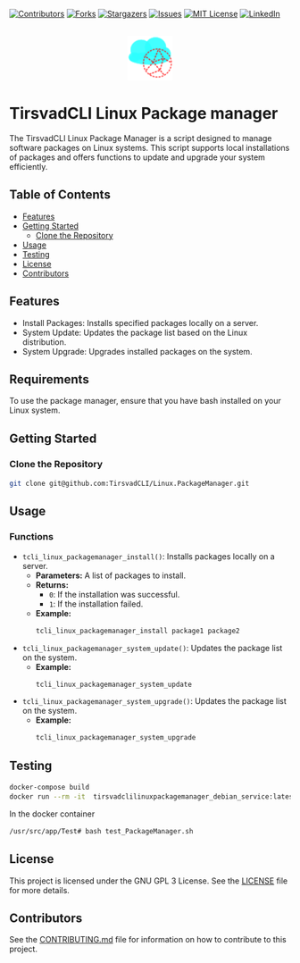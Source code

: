 [![Contributors][contributors-shield]][contributors-url]
[![Forks][forks-shield]][forks-url]
[![Stargazers][stars-shield]][stars-url]
[![Issues][issues-shield]][issues-url]
[![MIT License][license-shield]][license-url]
[![LinkedIn][linkedin-shield]][linkedin-url]

<br />
<div align="center">
    <a href="https://github.com/TirsvadCLI/Linux.Distribution">
        <img src="logo/logo.png" alt="Logo" width="80" height="80">
    </a>
</div>

# TirsvadCLI Linux Package manager

The TirsvadCLI Linux Package Manager is a script designed to manage software packages on Linux systems. This script supports local installations of packages and offers functions to update and upgrade your system efficiently.

## Table of Contents

- [Features](#features)
- [Getting Started](#getting-started)
  - [Clone the Repository](#clone-the-repository)
- [Usage](#usage)
- [Testing](#testing)
- [License](#license)
- [Contributors](#contributors)

## Features

- Install Packages: Installs specified packages locally on a  server.
- System Update: Updates the package list based on the Linux distribution.
- System Upgrade: Upgrades installed packages on the system.

## Requirements

To use the package manager, ensure that you have bash installed on your Linux system.

## Getting Started

### Clone the Repository

```bash
git clone git@github.com:TirsvadCLI/Linux.PackageManager.git
```

## Usage

### Functions

- `tcli_linux_packagemanager_install()`: Installs packages locally on a server.
  - **Parameters:** A list of packages to install.
  - **Returns:**
    - `0`: If the installation was successful.
    - `1`: If the installation failed.
  - **Example:**
    ```bash
    tcli_linux_packagemanager_install package1 package2
    ```
- `tcli_linux_packagemanager_system_update()`: Updates the package list on the system.
  - **Example:**
    ```bash
    tcli_linux_packagemanager_system_update
    ```
- `tcli_linux_packagemanager_system_upgrade()`: Updates the package list on the system.
  - **Example:**
    ```bash
    tcli_linux_packagemanager_system_upgrade
    ```

## Testing

```bash
docker-compose build
docker run --rm -it  tirsvadclilinuxpackagemanager_debian_service:latest
```

In the docker container

```bash
/usr/src/app/Test# bash test_PackageManager.sh
```

## License

This project is licensed under the GNU GPL 3 License. See the [LICENSE](LICENSE) file for more details.

## Contributors

See the [CONTRIBUTING.md](CONTRIBUTING.md) file for information on how to contribute to this project.

<!-- MARKDOWN LINKS & IMAGES -->
<!-- https://www.markdownguide.org/basic-syntax/#reference-style-links -->

[contributors-shield]: https://img.shields.io/github/contributors/TirsvadCLI/Linux.PackageManager?style=for-the-badge
[contributors-url]: https://github.com/TirsvadCLI/Linux.PackageManager/graphs/contributors
[forks-shield]: https://img.shields.io/github/forks/TirsvadCLI/Linux.PackageManager?style=for-the-badge
[forks-url]: https://github.com/TirsvadCLI/Linux.PackageManager/network/members
[stars-shield]: https://img.shields.io/github/stars/TirsvadCLI/Linux.PackageManager?style=for-the-badge
[stars-url]: https://github.com/TirsvadCLI/Linux.PackageManager/stargazers
[issues-shield]: https://img.shields.io/github/issues/TirsvadCLI/Linux.PackageManager?style=for-the-badge
[issues-url]: https://github.com/TirsvadCLI/Linux.PackageManager/issues
[license-shield]: https://img.shields.io/github/license/TirsvadCLI/Linux.PackageManager?style=for-the-badge
[license-url]: https://github.com/TirsvadCLI/Linux.PackageManager/blob/master/LICENSE
[linkedin-shield]: https://img.shields.io/badge/-LinkedIn-black.svg?style=for-the-badge&logo=linkedin&colorB=555
[linkedin-url]: https://www.linkedin.com/in/jens-tirsvad-nielsen-13b795b9/
